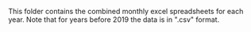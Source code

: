 This folder contains the combined monthly excel spreadsheets for each year. Note that for years before 2019 the data is in ".csv" format.
